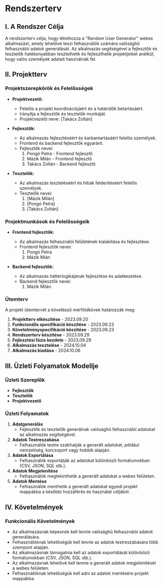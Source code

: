 # Rendszerterv

## I. A Rendszer Célja

A rendszerterv célja, hogy létrehozza a "Random User Generator" webes alkalmazást, amely lehetővé teszi felhasználók számára valósághű felhasználói adatok generálását. Az alkalmazás segítségével a fejlesztők és tesztelők hatékonyabban tesztelhetik és fejleszthetik projektjeiket anélkül, hogy valós személyek adatait használnák fel.

## II. Projektterv

### Projektszerepkörök és Felelősségek

- **Projektvezető:**

  - Felelős a projekt koordinációjáért és a határidők betartásáért.
  - Irányítja a fejlesztők és tesztelők munkáját.
  - Projektvezető neve: [Takács Zoltán]

- **Fejlesztők:**

  - Az alkalmazás fejlesztéséért és karbantartásáért felelős személyek.
  - Frontend és backend fejlesztők egyaránt.
  - Fejlesztők nevei:
    1. Pongó Petra - Frontend fejlesztő
    2. Mázik Milán - Frontend fejlesztő
    3. Takács Zoltán - Backend fejlesztő

- **Tesztelők:**
  - Az alkalmazás teszteléséért és hibák felderítéséért felelős személyek.
  - Tesztelők nevei:
    1. [Mázik Milán]
    2. [Pongó Petra]
    3. [Takács Zoltán]

### Projektmunkások és Felelősségeik

- **Frontend fejlesztők:**

  - Az alkalmazás felhasználói felületének kialakítása és fejlesztése.
  - Frontend fejlesztők nevei:
    1. Pongó Petra
    2. Mázik Mián

- **Backend fejlesztők:**
  - Az alkalmazás háttérlogikájának fejlesztése és adatkezelése.
  - Backend fejlesztők nevei:
    1. Mázik Milán

### Ütemterv

A projekt ütemtervét a következő mérföldkövek határozzák meg:

1. **Projektterv elkészítése** - 2023.09.20
2. **Funkcionális specifikáció készítése** - 2023.09.23
3. **Követelményspecifikáció készítése** - 2023.09.23
4. **Rendszerterv készítése** - 2023.09.29
5. **Fejlesztési fázis kezdete** - 2023.09.29
6. **Alkalmazás tesztelése** - 2024.10.04
7. **Alkalmazás kiadása** - 2024.10.06

## III. Üzleti Folyamatok Modellje

### Üzleti Szereplők

- **Fejlesztők**
- **Tesztelők**
- **Projektvezető**

### Üzleti Folyamatok

1. **Adatgenerálás**
   - Fejlesztők és tesztelők generálnak valósághű felhasználói adatokat az alkalmazás segítségével.
2. **Adatok Testreszabása**
   - Felhasználók testre szabhatják a generált adatokat, például nemzetiség, korcsoport vagy hobbik alapján.
3. **Adatok Exportálása**
   - Felhasználók exportálják az adatokat különböző formátumokban (CSV, JSON, SQL stb.).
4. **Adatok Megjelenítése**
   - Felhasználók megtekinthetik a generált adatokat a webes felületen.
5. **Adatok Mentése**
   - Felhasználók menthetik a generált adatokat egyedi projekt mappákba a későbbi hozzáférés és használat céljából.

## IV. Követelmények

### Funkcionális Követelmények

- Az alkalmazásnak képesnek kell lennie valósághű felhasználói adatok generálására.
- Felhasználóknak lehetőségük kell lennie az adatok testreszabására több szempont alapján.
- Az alkalmazásnak támogatnia kell az adatok exportálását különböző formátumokban (CSV, JSON, SQL stb.).
- Az alkalmazásnak lehetővé kell tennie a generált adatok megjelenítését a webes felületen.
- Felhasználóknak lehetőségük kell adni az adatok mentésére projekt mappákba.
